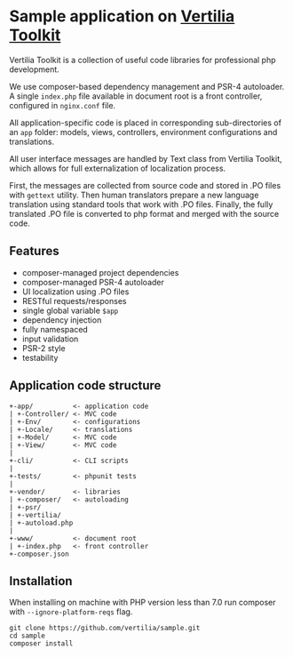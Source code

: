 # Sample application on [Vertilia Toolkit](https://github.com/vertilia/kit)

Vertilia Toolkit is a collection of useful code libraries for professional php development.

We use composer-based dependency management and PSR-4 autoloader. A single `index.php` file available in document root is a front controller, configured in `nginx.conf` file.

All application-specific code is placed in corresponding sub-directories of an `app` folder: models, views, controllers, environment configurations and translations.

All user interface messages are handled by Text class from Vertilia Toolkit, which allows for full externalization of localization process.

First, the messages are collected from source code and stored in .PO files with `gettext` utility. Then human translators prepare a new language translation using standard tools that work with .PO files. Finally, the fully translated .PO file is converted to php format and merged with the source code.

## Features

+ composer-managed project dependencies
+ composer-managed PSR-4 autoloader
+ UI localization using .PO files
+ RESTful requests/responses
+ single global variable `$app`
+ dependency injection
+ fully namespaced
+ input validation
+ PSR-2 style
+ testability

## Application code structure

```
+-app/          <- application code
| +-Controller/ <- MVC code
| +-Env/        <- configurations
| +-Locale/     <- translations
| +-Model/      <- MVC code
| +-View/       <- MVC code
|
+-cli/          <- CLI scripts
|
+-tests/        <- phpunit tests
|
+-vendor/       <- libraries
| +-composer/   <- autoloading
| +-psr/
| +-vertilia/
| +-autoload.php
|
+-www/          <- document root
| +-index.php   <- front controller
+-composer.json
```

## Installation

When installing on machine with PHP version less than 7.0 run composer with `--ignore-platform-reqs` flag.

```
git clone https://github.com/vertilia/sample.git
cd sample
composer install
```

